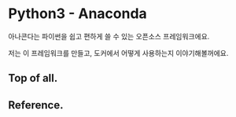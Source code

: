 # Python3 - Anaconda

아나콘다는 파이썬을 쉽고 편하게 쓸 수 있는 오픈소스 프레임워크에요.

저는 이 프레임워크를 만들고, 도커에서 어떻게 사용하는지 이야기해볼꺼에요.

## Top of all.

##  

## Reference.

